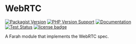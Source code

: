 WebRTC
======
[![Packagist Version](https://img.shields.io/packagist/v/slothsoft/webrtc)](https://packagist.org/packages/slothsoft/webrtc)
[![PHP Version Support](https://img.shields.io/packagist/php-v/slothsoft/webrtc)](https://www.php.net/)
[![Documentation](https://img.shields.io/badge/docs-reference-blue.svg)](https://faulo.github.io/slothsoft-webrtc/)
[![Test Status](https://github.com/Faulo/slothsoft-webrtc/actions/workflows/ci-tests.yml/badge.svg)](https://github.com/Faulo/slothsoft-webrtc/actions/workflows/ci-tests.yml)
[![license badge](https://img.shields.io/badge/license-MIT-green.svg)](LICENSE)

A Farah module that implements the WebRTC spec.